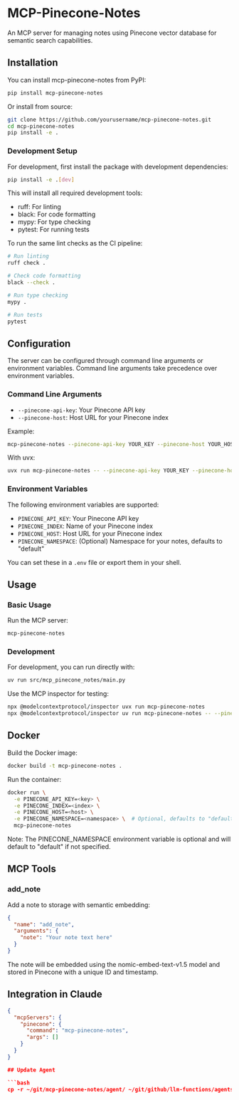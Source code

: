 # MCP-Pinecone-Notes

An MCP server for managing notes using Pinecone vector database for semantic search capabilities.

## Installation

You can install mcp-pinecone-notes from PyPI:

```bash
pip install mcp-pinecone-notes
```

Or install from source:

```bash
git clone https://github.com/yourusername/mcp-pinecone-notes.git
cd mcp-pinecone-notes
pip install -e .
```

### Development Setup

For development, first install the package with development dependencies:

```bash
pip install -e .[dev]
```

This will install all required development tools:
- ruff: For linting
- black: For code formatting
- mypy: For type checking
- pytest: For running tests

To run the same lint checks as the CI pipeline:

```bash
# Run linting
ruff check .

# Check code formatting
black --check .

# Run type checking
mypy .

# Run tests
pytest
```

## Configuration

The server can be configured through command line arguments or environment variables. Command line arguments take precedence over environment variables.

### Command Line Arguments

- `--pinecone-api-key`: Your Pinecone API key
- `--pinecone-host`: Host URL for your Pinecone index

Example:
```bash
mcp-pinecone-notes --pinecone-api-key YOUR_KEY --pinecone-host YOUR_HOST
```

With uvx:
```bash
uvx run mcp-pinecone-notes -- --pinecone-api-key YOUR_KEY --pinecone-host YOUR_HOST
```

### Environment Variables

The following environment variables are supported:

- `PINECONE_API_KEY`: Your Pinecone API key
- `PINECONE_INDEX`: Name of your Pinecone index
- `PINECONE_HOST`: Host URL for your Pinecone index
- `PINECONE_NAMESPACE`: (Optional) Namespace for your notes, defaults to "default"

You can set these in a `.env` file or export them in your shell.

## Usage

### Basic Usage

Run the MCP server:

```bash
mcp-pinecone-notes
```

### Development

For development, you can run directly with:

```bash
uv run src/mcp_pinecone_notes/main.py
```

Use the MCP inspector for testing:

```bash
npx @modelcontextprotocol/inspector uvx run mcp-pinecone-notes
npx @modelcontextprotocol/inspector uv run mcp-pinecone-notes -- --pinecone-api-key YOUR_KEY --pinecone-host YOUR_HOST
```

## Docker

Build the Docker image:
```bash
docker build -t mcp-pinecone-notes .
```

Run the container:
```bash
docker run \
  -e PINECONE_API_KEY=<key> \
  -e PINECONE_INDEX=<index> \
  -e PINECONE_HOST=<host> \
  -e PINECONE_NAMESPACE=<namespace> \  # Optional, defaults to "default"
  mcp-pinecone-notes
```

Note: The PINECONE_NAMESPACE environment variable is optional and will default to "default" if not specified.

## MCP Tools

### add_note

Add a note to storage with semantic embedding:

```json
{
  "name": "add_note",
  "arguments": {
    "note": "Your note text here"
  }
}
```

The note will be embedded using the nomic-embed-text-v1.5 model and stored in Pinecone with a unique ID and timestamp.

## Integration in Claude

```json
{
  "mcpServers": {
    "pinecone": {
      "command": "mcp-pinecone-notes",
      "args": []
    }
  }
}

## Update Agent

```bash
cp -r ~/git/mcp-pinecone-notes/agent/ ~/git/github/llm-functions/agents/notes/
```
